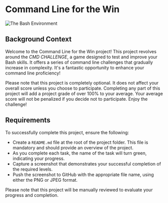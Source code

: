 # Command Line for the Win

![The Bash Environment](https://www.dataquest.io/wp-content/uploads/2019/07/command-line-courses-dataquest-1000x520-1-1.gif)

## Background Context

Welcome to the Command Line for the Win project! This project revolves around the _CMD CHALLENGE_, a game designed to test and improve your Bash skills. It offers a series of command line challenges that gradually increase in complexity. It's a fantastic opportunity to enhance your command line proficiency!

Please note that this project is completely optional. It does not affect your overall score unless you choose to participate. Completing any part of this project will add a project grade of over 100% to your average. Your average score will not be penalized if you decide not to participate. Enjoy the challenge!

## Requirements

To successfully complete this project, ensure the following:

- Create a `README.md` file at the root of the project folder. This file is mandatory and should provide an overview of the project.
- As you complete each task, the name of the task will turn green, indicating your progress.
- Capture a screenshot that demonstrates your successful completion of the required levels.
- Push the screenshot to GitHub with the appropriate file name, using either the PNG or JPEG format.

Please note that this project will be manually reviewed to evaluate your progress and completion.